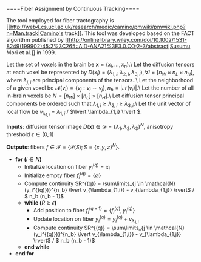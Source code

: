====Fiber Assignment by Continuous Tracking====

The tool employed for fiber tractography is [[http://web4.cs.ucl.ac.uk/research/medic/camino/pmwiki/pmwiki.php?n=Man.track|Camino's track]]. This tool was developed based on the FACT algorithm published by [[http://onlinelibrary.wiley.com/doi/10.1002/1531-8249(199902)45:2%3C265::AID-ANA21%3E3.0.CO;2-3/abstract|Susumu Mori et al.]] in 1999.

Let the set of voxels in the brain be $\textbf{x} = (x_i, ... , x_n)$.\\
Let the diffusion tensors at each voxel be represented by $D(x_i) = (\lambda_{1,i}, \lambda_{2,i}, \lambda_{3,i}), \forall i=[n_W \times n_L \times n_H]$, where $\lambda_{j,i}$ are principal components of the tensors..\\
Let the neighborhood of a given voxel be $\mathcal{N}(v_i) = \{ v_j : v_i \sim v_j\}, n_b=\lvert \mathcal{N}(v_i) \rvert$.\\
Let the number of all in-brain voxels be $N = [n_W] \times [n_L] \times [n_H]$.\\
Let diffusion tensor principal components be ordered such that $\lambda_{1,i} \geq \lambda_{2,i} \geq \lambda_{3,i}$.\\
Let the unit vector of local flow be $v_{\lambda_{1,i}} = \lambda_{1,i}$ $/$ $\lvert \lambda_{1,i} \rvert $.

**Inputs**: diffusion tensor image $D(\textbf{x}) \in \mathscr{D} = \{\lambda_1, \lambda_2, \lambda_3 \}^{N}$, anisotropy threshold $\epsilon \in (0,1)$

**Outputs**: fibers $f \in \mathscr{F} = \{ \mathscr{P}(S) ; S = \{ x, y, z \}^N \}$.

  - **for (**$i \in N$**)**
    - Initialize location on fiber $y_i^{(q)} = x_i$
    - Initialize empty fiber $f_i^{(q)} = \{\emptyset \}$
    - Compute continuity $R^{(q)} = \sum\limits_{j \in \mathcal{N}(y_i^{(q)})}^{n_b} \lvert v_{\lambda_{1,i}} - v_{\lambda_{1,j}} \rvert$ / $ n_b (n_b - 1)$
    - **while (**$R \geq \epsilon$**)**
      - Add position to fiber $f_i^{(q+1)} = \{ f_i^{(q)}, y_i^{(q)} \}$
      - Update location on fiber $y_i^{(q)} = y_i^{(q)} + v_{\lambda_{1,i}}$
      - Compute continuity $R^{(q)} = \sum\limits_{j \in \mathcal{N}(y_i^{(q)})}^{n_b} \lvert v_{\lambda_{1,i}} - v_{\lambda_{1,j}} \rvert$ / $ n_b (n_b - 1)$
    - **end while**
  - **end for**
